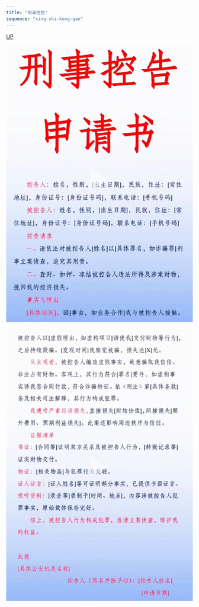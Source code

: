 ```yaml
---
title: "刑事控告"
sequence: "xing-shi-kong-gao"
---
```


[UP](/law/law-home.html)

![](/assets/images/law/template/report/xing-shi-kong-gao-001.png)

![](/assets/images/law/template/report/xing-shi-kong-gao-002.png)

